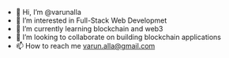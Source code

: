 - 👋 Hi, I’m @varunalla
- 👀 I’m interested in Full-Stack Web Developmet
- 🌱 I’m currently learning blockchain and web3
- 💞️ I’m looking to collaborate on building blockchain applications
- 📫 How to reach me varun.alla@gmail.com

<!---
varunalla/varunalla is a ✨ special ✨ repository because its `README.md` (this file) appears on your GitHub profile.
You can click the Preview link to take a look at your changes.
--->
